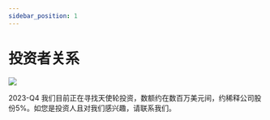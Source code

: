 ```yaml
---
sidebar_position: 1
---
```


# 投资者关系

![](./img/cover.invest.png)

2023-Q4 我们目前正在寻找天使轮投资，数额约在数百万美元间，约稀释公司股份5%。如您是投资人且对我们感兴趣，请联系我们。